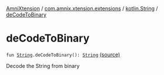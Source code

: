 [AmniXtension](../../index.md) / [com.amnix.xtension.extensions](../index.md) / [kotlin.String](index.md) / [deCodeToBinary](./de-code-to-binary.md)

# deCodeToBinary

`fun `[`String`](https://kotlinlang.org/api/latest/jvm/stdlib/kotlin/-string/index.html)`.deCodeToBinary(): `[`String`](https://kotlinlang.org/api/latest/jvm/stdlib/kotlin/-string/index.html) [(source)](https://github.com/AmniX/AmniXTension/tree/master/AmniXtension/src/main/java/com/amnix/xtension/extensions/StringsExtension.kt#L173)

Decode the String from binary

